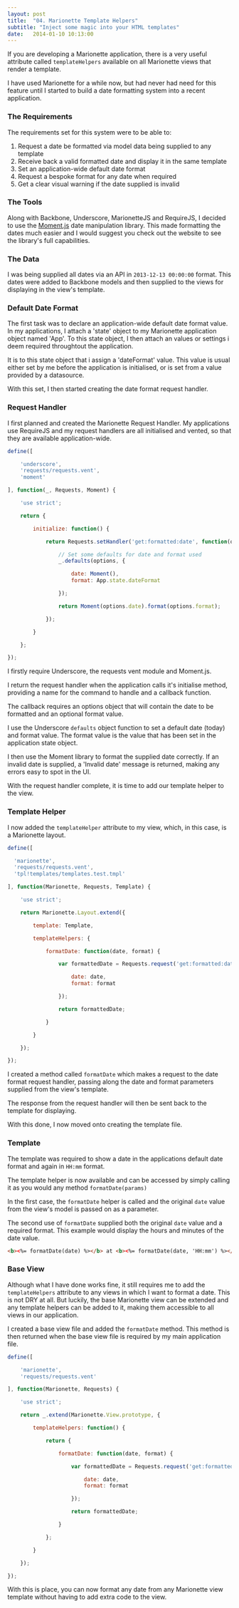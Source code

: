 ```yaml
---
layout: post
title:  "04. Marionette Template Helpers"
subtitle: "Inject some magic into your HTML templates"
date:   2014-01-10 10:13:00
---
```


If you are developing a Marionette application, there is a very useful attribute called ```templateHelpers``` available on all Marionette views that render a template.

I have used Marionette for a while now, but had never had need for this feature until I started to build a date formatting system into a recent application.

### The Requirements

The requirements set for this system were to be able to:

1. Request a date be formatted via model data being supplied to any template
2. Receive back a valid formatted date and display it in the same template
3. Set an application-wide default date format
4. Request a bespoke format for any date when required
5. Get a clear visual warning if the date supplied is invalid

### The Tools

Along with Backbone, Underscore, MarionetteJS and RequireJS, I decided to use the [Moment.js](http://momentjs.com) date manipulation library. This made formatting the dates much easier and I would suggest you check out the website to see the library's full capabilities.

### The Data

I was being supplied all dates via an API in ```2013-12-13 00:00:00``` format. This dates were added to Backbone models and then supplied to the views for displaying in the view's template.

### Default Date Format

The first task was to declare an application-wide default date format value. In my applications, I attach a 'state' object to my Marionette application object named 'App'. To this state object, I then attach an values or settings i deem required throughtout the application.

It is to this state object that i assign a 'dateFormat' value. This value is usual either set by me before the application is initialised, or is set from a value provided by a datasource.

With this set, I then started creating the date format request handler.

### Request Handler

I first planned and created the Marionette Request Handler. My applications use RequireJS and my request handlers are all initialised and vented, so that they are available application-wide.

```js
define([

	'underscore',
	'requests/requests.vent',
	'moment'

], function(_, Requests, Moment) {

	'use strict';

	return {

		initialize: function() {

			return Requests.setHandler('get:formatted:date', function(options) {

				// Set some defaults for date and format used
				_.defaults(options, {

					date: Moment(),
					format: App.state.dateFormat

				});

				return Moment(options.date).format(options.format);

			});

		}

	};

});
```

I firstly require Underscore, the requests vent module and Moment.js.

I return the request handler when the application calls it's initialise method, providing a name for the command to handle and a callback function.

The callback requires an options object that will contain the date to be formatted and an optional format value.

I use the Underscore ```defaults``` object function to set a default date (today) and format value. The format value is the value that has been set in the application state object.

I then use the Moment library to format the supplied date correctly. If an invalid date is supplied, a 'Invalid date' message is returned, making any errors easy to spot in the UI.

With the request handler complete, it is time to add our template helper to the view.

### Template Helper

I now added the ```templateHelper``` attribute to my view, which, in this case, is a Marionette layout.

```js
define([

  'marionette',
  'requests/requests.vent',
  'tpl!templates/templates.test.tmpl'

], function(Marionette, Requests, Template) {

	'use strict';

	return Marionette.Layout.extend({

		template: Template,

		templateHelpers: {

			formatDate: function(date, format) {

				var formattedDate = Requests.request('get:formatted:date', {

					date: date,
					format: format

				});

				return formattedDate;

			}

		}

	});

});
```

I created a method called ```formatDate``` which makes a request to the date format request handler, passing along the date and format parameters supplied from the view's template.

The response from the request handler will then be sent back to the template for displaying.

With this done, I now moved onto creating the template file.

### Template

The template was required to show a date in the applications default date format and again in ```HH:mm``` format.

The template helper is now available and can be accessed by simply calling it as you would any method ```formatDate(params)```

In the first case, the ```formatDate``` helper is called and the original ```date``` value from the view's model is passed on as a parameter.

The second use of ```formatDate``` supplied both the original ```date``` value and a required format. This example would display the hours and minutes of the date value.

```html
<b><%= formatDate(date) %></b> at <b><%= formatDate(date, 'HH:mm') %></b>
```

### Base View

Although what I have done works fine, it still requires me to add the ```templateHelpers``` attribute to any views in which I want to format a date. This is not DRY at all. But luckily, the base Marionette view can be extended and any template helpers can be added to it, making them accessible to all views in our application.

I created a base view file and added the ```formatDate``` method. This method is then returned when the base view file is required by my main application file.

```js
define([

	'marionette',
	'requests/requests.vent'

], function(Marionette, Requests) {

	'use strict';

	return _.extend(Marionette.View.prototype, {

		templateHelpers: function() {

			return {

				formatDate: function(date, format) {

					var formattedDate = Requests.request('get:formatted:date', {

						date: date,
						format: format

					});

					return formattedDate;

				}

			};

		}

	});

});
```

With this is place, you can now format any date from any Marionette view template without having to add extra code to the view.